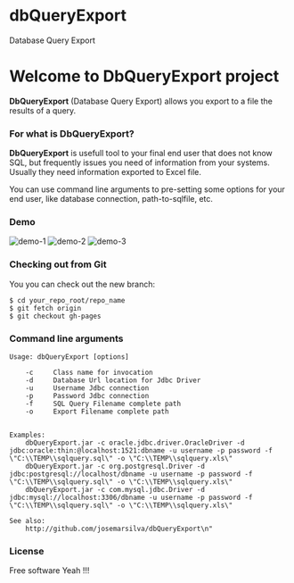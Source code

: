 # dbQueryExport
Database Query Export

# Welcome to DbQueryExport project
**DbQueryExport** (Database Query Export) allows you export to a file the results of a query. 

### For what is DbQueryExport?

**DbQueryExport** is usefull tool to your final end user that does not know SQL, but frequently issues you need of information from your systems. Usually they need information exported to Excel file. 

You can use command line arguments to pre-setting some options for your end user, like database connection, path-to-sqlfile, etc.


### Demo
![demo-1](https://github.com/josemarsilva/dbQueryExport/blob/master/doc/dbqueryexport-demo-1.png)  ![demo-2](https://github.com/josemarsilva/dbQueryExport/blob/master/doc/dbqueryexport-demo-2.png)  ![demo-3](https://github.com/josemarsilva/dbQueryExport/blob/master/doc/dbqueryexport-demo-3.png)


### Checking out from Git
You you can check out the new branch:

```
$ cd your_repo_root/repo_name
$ git fetch origin
$ git checkout gh-pages
```

### Command line arguments

```
Usage: dbQueryExport [options]

    -c     Class name for invocation
    -d     Database Url location for Jdbc Driver
    -u     Username Jdbc connection
    -p     Password Jdbc connection
    -f     SQL Query Filename complete path
    -o     Export Filename complete path


Examples:
    dbQueryExport.jar -c oracle.jdbc.driver.OracleDriver -d jdbc:oracle:thin:@localhost:1521:dbname -u username -p password -f \"C:\\TEMP\\sqlquery.sql\" -o \"C:\\TEMP\\sqlquery.xls\"
    dbQueryExport.jar -c org.postgresql.Driver -d jdbc:postgresql://localhost/dbname -u username -p password -f \"C:\\TEMP\\sqlquery.sql\" -o \"C:\\TEMP\\sqlquery.xls\"
    dbQueryExport.jar -c com.mysql.jdbc.Driver -d jdbc:mysql://localhost:3306/dbname -u username -p password -f \"C:\\TEMP\\sqlquery.sql\" -o \"C:\\TEMP\\sqlquery.xls\"

See also:
    http://github.com/josemarsilva/dbQueryExport\n"
```

### License
Free software Yeah !!!
